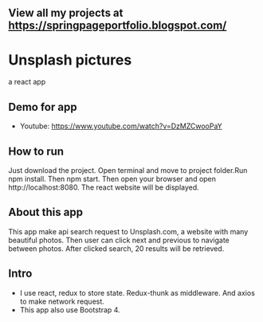## View all my projects at https://springpageportfolio.blogspot.com/

# Unsplash pictures

a react app

## Demo for app
- Youtube: https://www.youtube.com/watch?v=DzMZCwooPaY

## How to run
Just download the project. Open terminal and move to project folder.Run npm install. Then npm start. Then open your browser and open http://localhost:8080. The react website will be displayed.

## About this app
This app make api search request to Unsplash.com, a website with many beautiful photos. Then user can click next and previous to navigate between photos. After clicked search, 20 results will be retrieved.

## Intro
- I use react, redux to store state. Redux-thunk as middleware. And axios to make network request.
- This app also use Bootstrap 4.
